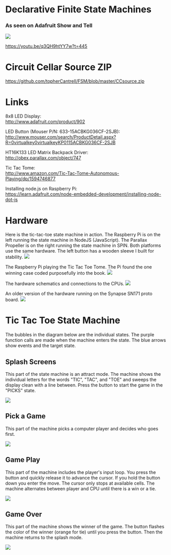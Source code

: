 # Declarative Finite State Machines

### As seen on Adafruit Show and Tell

![](https://github.com/topherCantrell/FSM/blob/master/art/seen.jpg)

https://youtu.be/q3QH9htYY7w?t=445

# Circuit Cellar Source ZIP

https://github.com/topherCantrell/FSM/blob/master/CCsource.zip

# Links
8x8 LED Display:<br>
http://www.adafruit.com/product/902

LED Button (Mouser P/N: 633-15ACBKG036CF-2SJB):<br>
http://www.mouser.com/search/ProductDetail.aspx?R=0virtualkey0virtualkeyKP0115ACBKG036CF-2SJB

HT16K133 LED Matrix Backpack Driver:<br>
http://obex.parallax.com/object/747

Tic Tac Tome:<br>
http://www.amazon.com/Tic-Tac-Tome-Autonomous-Playing/dp/1594746877

Installing node.js on Raspberry Pi:<br>
https://learn.adafruit.com/node-embedded-development/installing-node-dot-js

# Hardware

Here is the tic-tac-toe state machine in action. The Raspberry Pi is on the left running the state machine in NodeJS (JavaScript). The Parallax Propeller is on the right running the state machine in SPIN. Both platforms use the same hardware. The left button has a wooden sleeve I built for stability.
![](https://github.com/topherCantrell/FSM/blob/master/art/photo1.jpg)

The Raspberry Pi playing the Tic Tac Toe Tome. The Pi found the one winning case coded purposefully into the book.
![](https://github.com/topherCantrell/FSM/blob/master/art/photo2.jpg)

The hardware schematics and connections to the CPUs.
![](https://github.com/topherCantrell/FSM/blob/master/art/figure1.jpg)

An older version of the hardware running on the Synapse SN171 proto board.
![](https://github.com/topherCantrell/FSM/blob/master/art/SnapTacToe.jpg)

# Tic Tac Toe State Machine

The bubbles in the diagram below are the individual states. The purple function calls are made when the machine enters the state. The blue arrows show events and the target state.

## Splash Screens

This part of the state machine is an attract mode. The machine shows the individual letters for the words "TIC", "TAC", and "TOE" and sweeps the display clean with a line between. Press the button to start the game in the "PICKS" state.

![](https://github.com/topherCantrell/FSM/blob/master/art/TTTFSM1.png)

## Pick a Game

This part of the machine picks a computer player and decides who goes first.
 
![](https://github.com/topherCantrell/FSM/blob/master/art/TTTFSM2.png)

## Game Play

This part of the machine includes the player's input loop. You press the button and quickly release it to advance the cursor. If you hold the button down you enter the move. The cursor only stops at available cells. The machine alternates between player and CPU until there is a win or a tie.

![](https://github.com/topherCantrell/FSM/blob/master/art/TTTFSM3.png)

## Game Over

This part of the machine shows the winner of the game. The button flashes the color of the winner (orange for tie) until you press the button. Then the machine returns to the splash mode.

![](https://github.com/topherCantrell/FSM/blob/master/art/TTTFSM4.png)
